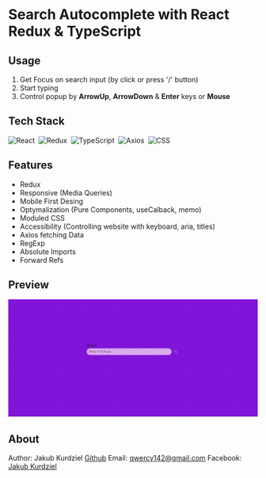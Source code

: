 # Search Autocomplete with React Redux & TypeScript

## Usage

1. Get Focus on search input (by click or press '/' button)
2. Start typing
3. Control popup by **ArrowUp**, **ArrowDown** & **Enter** keys or **Mouse**

## Tech Stack

![React](https://img.shields.io/badge/-React-05122A?style=flat&logo=react)&nbsp;
![Redux](https://img.shields.io/badge/-Redux-05122A?style=flat&logo=redux&logoColor=1572B6)&nbsp;
![TypeScript](https://img.shields.io/badge/-TypeScript-05122A?style=flat&logo=typescript)&nbsp;
![Axios](https://img.shields.io/badge/-axios-05122A?style=flat&logo=axisos)&nbsp;
![CSS](https://img.shields.io/badge/-CSS-05122A?style=flat&logo=CSS3&logoColor=1572B6)&nbsp;

## Features

- Redux
- Responsive (Media Queries)
- Mobile First Desing
- Optymalization (Pure Components, useCalback, memo)
- Moduled CSS
- Accessibility (Controlling website with keyboard, aria, titles)
- Axios fetching Data
- RegExp
- Absolute Imports
- Forward Refs

## Preview

![preview gif](https://raw.githubusercontent.com/kubo550/search-autocomplite/master/preview/autocomplete-preview.gif)

## About

Author: Jakub Kurdziel [Github](https://github.com/kubo550)
Email: qwercy142@gmail.com
Facebook: [Jakub Kurdziel](https://www.facebook.com/powerty2/)
